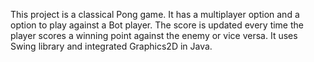 This project is a classical Pong game. It has a multiplayer option and a option to play against a Bot player. The score is updated every time the player scores a winning point against the enemy or vice versa.
It uses Swing library and integrated Graphics2D in Java.
